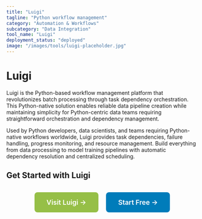 ```yaml
---
title: "Luigi"
tagline: "Python workflow management"
category: "Automation & Workflows"
subcategory: "Data Integration"
tool_name: "Luigi"
deployment_status: "deployed"
image: "/images/tools/luigi-placeholder.jpg"
---
```


# Luigi

Luigi is the Python-based workflow management platform that revolutionizes batch processing through task dependency orchestration. This Python-native solution enables reliable data pipeline creation while maintaining simplicity for Python-centric data teams requiring straightforward orchestration and dependency management.

Used by Python developers, data scientists, and teams requiring Python-native workflows worldwide, Luigi provides task dependencies, failure handling, progress monitoring, and resource management. Build everything from data processing to model training pipelines with automatic dependency resolution and centralized scheduling.

## Get Started with Luigi

<div style="text-align: center; margin: 2rem 0;">
  <a href="https://luigi.readthedocs.io" target="_blank" rel="noopener noreferrer" style="display: inline-block; background: #96BF47; color: white; padding: 1rem 2rem; text-decoration: none; border-radius: 8px; font-weight: 600; font-size: 1.1rem; margin-right: 1rem;">Visit Luigi →</a>
  <a href="https://github.com/spotify/luigi" target="_blank" rel="noopener noreferrer" style="display: inline-block; background: #007cba; color: white; padding: 1rem 2rem; text-decoration: none; border-radius: 8px; font-weight: 600; font-size: 1.1rem;">Start Free →</a>
</div>